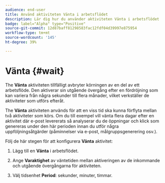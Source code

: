 ```yaml
---
audience: end-user
title: Använd aktiviteten Vänta i arbetsflödet
description: Lär dig hur du använder aktiviteten Vänta i arbetsflödet
badge: label="Alpha" type="Positive"
source-git-commit: 12d87baff81298583fac12fdf04d39997e875954
workflow-type: tm+mt
source-wordcount: '145'
ht-degree: 39%

---
```



# Vänta {#wait}

The **Vänta** aktiviteten tillfälligt avbryter körningen av en del av ett arbetsflöde. Den aktiverar sin utgående övergång efter en fördröjning som kan variera från några sekunder till flera månader, vilket verkställer de aktiviteter som utförs efteråt.

The **Vänta** aktiviteten används för att en viss tid ska kunna förflyta mellan två aktiviteter som körs. Om du till exempel vill vänta flera dagar efter en aktivitet där e-post levererats så analyserar du de öppningar och klick som genereras under den här perioden innan du utför några uppföljningsåtgärder (påminnelser via e-post, målgruppsgenerering osv.).

Följ de här stegen för att konfigurera **Vänta** aktivitet:

1. Lägg till en **Vänta** i arbetsflödet.

1. Ange **Varaktighet** av väntetiden mellan aktiveringen av de inkommande och utgående övergångarna för aktiviteten.

1. Välj tidsenhet **Period**: sekunder, minuter, timmar.





